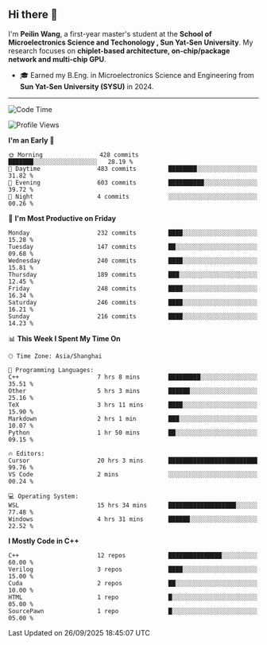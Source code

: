 ## Hi there 👋

I'm **Peilin Wang**, a first-year master's student at the **School of Microelectronics Science and Techonology , Sun Yat-Sen University**. My research focuses on **chiplet-based architecture, on-chip/package network and multi-chip GPU**.

- 🎓 Earned my B.Eng. in Microelectronics Science and Engineering from **Sun Yat-Sen University (SYSU)** in 2024.

---

<!--START_SECTION:waka-->
![Code Time](http://img.shields.io/badge/Code%20Time-209%20hrs%2057%20mins-blue)

![Profile Views](http://img.shields.io/badge/Profile%20Views-17-blue)

**I'm an Early 🐤** 

```text
🌞 Morning                428 commits         ███████░░░░░░░░░░░░░░░░░░   28.19 % 
🌆 Daytime                483 commits         ████████░░░░░░░░░░░░░░░░░   31.82 % 
🌃 Evening                603 commits         ██████████░░░░░░░░░░░░░░░   39.72 % 
🌙 Night                  4 commits           ░░░░░░░░░░░░░░░░░░░░░░░░░   00.26 % 
```
📅 **I'm Most Productive on Friday** 

```text
Monday                   232 commits         ████░░░░░░░░░░░░░░░░░░░░░   15.28 % 
Tuesday                  147 commits         ██░░░░░░░░░░░░░░░░░░░░░░░   09.68 % 
Wednesday                240 commits         ████░░░░░░░░░░░░░░░░░░░░░   15.81 % 
Thursday                 189 commits         ███░░░░░░░░░░░░░░░░░░░░░░   12.45 % 
Friday                   248 commits         ████░░░░░░░░░░░░░░░░░░░░░   16.34 % 
Saturday                 246 commits         ████░░░░░░░░░░░░░░░░░░░░░   16.21 % 
Sunday                   216 commits         ████░░░░░░░░░░░░░░░░░░░░░   14.23 % 
```


📊 **This Week I Spent My Time On** 

```text
🕑︎ Time Zone: Asia/Shanghai

💬 Programming Languages: 
C++                      7 hrs 8 mins        █████████░░░░░░░░░░░░░░░░   35.51 % 
Other                    5 hrs 3 mins        ██████░░░░░░░░░░░░░░░░░░░   25.16 % 
TeX                      3 hrs 11 mins       ████░░░░░░░░░░░░░░░░░░░░░   15.90 % 
Markdown                 2 hrs 1 min         ███░░░░░░░░░░░░░░░░░░░░░░   10.07 % 
Python                   1 hr 50 mins        ██░░░░░░░░░░░░░░░░░░░░░░░   09.15 % 

🔥 Editors: 
Cursor                   20 hrs 3 mins       █████████████████████████   99.76 % 
VS Code                  2 mins              ░░░░░░░░░░░░░░░░░░░░░░░░░   00.24 % 

💻 Operating System: 
WSL                      15 hrs 34 mins      ███████████████████░░░░░░   77.48 % 
Windows                  4 hrs 31 mins       ██████░░░░░░░░░░░░░░░░░░░   22.52 % 
```

**I Mostly Code in C++** 

```text
C++                      12 repos            ███████████████░░░░░░░░░░   60.00 % 
Verilog                  3 repos             ████░░░░░░░░░░░░░░░░░░░░░   15.00 % 
Cuda                     2 repos             ██░░░░░░░░░░░░░░░░░░░░░░░   10.00 % 
HTML                     1 repo              █░░░░░░░░░░░░░░░░░░░░░░░░   05.00 % 
SourcePawn               1 repo              █░░░░░░░░░░░░░░░░░░░░░░░░   05.00 % 
```




 Last Updated on 26/09/2025 18:45:07 UTC
<!--END_SECTION:waka-->
